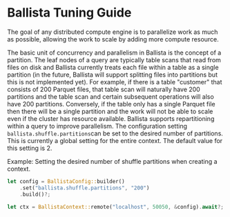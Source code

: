 # Ballista Tuning Guide

The goal of any distributed compute engine is to parallelize work as much as possible, allowing the work to scale by adding more compute resource.

The basic unit of concurrency and parallelism in Ballista is the concept of a partition. The leaf nodes of a query 
are typically table scans that read from files on disk and Ballista currently treats each file within a table as a 
single partition (in the future, Ballista will support splitting files into partitions but this is not implemented yet). 
For example, if there is a table "customer" that consists of 200 Parquet files, that table scan will naturally have 
200 partitions and the table scan and certain subsequent operations will also have 200 partitions. Conversely, if the 
table only has a single Parquet file then there will be a single partition and the work will not be able to scale even 
if the cluster has resource available. Ballista supports repartitioning within a query to improve parallelism. 
The configuration setting `ballista.shuffle.partitions`can be set to the desired number of partitions. This is 
currently a global setting for the entire context. The default value for this setting is 2.

Example: Setting the desired number of shuffle partitions when creating a context.

```rust
let config = BallistaConfig::builder()
    .set("ballista.shuffle.partitions", "200")
    .build()?;

let ctx = BallistaContext::remote("localhost", 50050, &config).await?;
```








